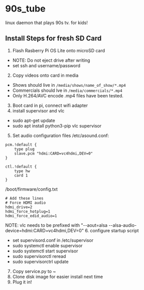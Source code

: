 # 90s_tube
linux daemon that plays 90s tv. for kids!

## Install Steps for fresh SD Card 
1. Flash Rasberry Pi OS Lite onto microSD card
  - NOTE: Do not eject drive after writing
  - set ssh and username/password
2. Copy videos onto card in media
  - Shows should live in `/media/shows/name_of_show/*.mp4`
  - Commercials should lve in `/media/commercials/*.mp4`
  - Only H.264/AVC encode .mp4 files have been tested.
3. Boot card in pi, connect wifi adapter
4. install supervisor and vlc
- sudo apt-get update
- sudo apt install python3-pip vlc supervisor
5. Set audio configuration files
/etc/asound.conf:
```
pcm.!default {
    type plug
    slave.pcm "hdmi:CARD=vc4hdmi,DEV=0"
}

ctl.!default {
    type hw
    card 1
}
```

/boot/firmware/config.txt
```
# Add these lines
# Force HDMI audio
hdmi_drive=2
hdmi_force_hotplug=1
hdmi_force_edid_audio=1
```
NOTE: vlc needs to be prefixed with "--aout=alsa --alsa-audio-device=hdmi:CARD=vc4hdmi,DEV=0"
6. configure startup script
- set supervisord.conf in /etc/supervisor
- sudo systemctl enable supervisor
- sudo systemctl start supervisor
- sudo supervisorctl reread
- sudo supervisorctrl update
7. Copy service.py to ~ 
8. Clone disk image for easier install next time
9. Plug it in!